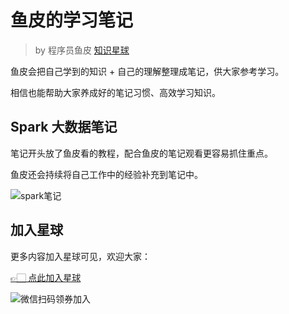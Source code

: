 # 鱼皮的学习笔记

> by 程序员鱼皮 [知识星球](https://yupi.icu)

鱼皮会把自己学到的知识 + 自己的理解整理成笔记，供大家参考学习。

相信也能帮助大家养成好的笔记习惯、高效学习知识。



## Spark 大数据笔记

笔记开头放了鱼皮看的教程，配合鱼皮的笔记观看更容易抓住重点。

鱼皮还会持续将自己工作中的经验补充到笔记中。

![spark笔记](https://xingqiu-tuchuang-1256524210.cos.ap-shanghai.myqcloud.com/1/spark%E7%AC%94%E8%AE%B0.png)




## 加入星球

更多内容加入星球可见，欢迎大家：

[👉🏻 点此加入星球](/加入星球.md)

![微信扫码领券加入](https://xingqiu-tuchuang-1256524210.cos.ap-shanghai.myqcloud.com/1/%E7%9F%A5%E8%AF%86%E6%98%9F%E7%90%83%E6%89%AB%E7%A0%81.jpeg)
